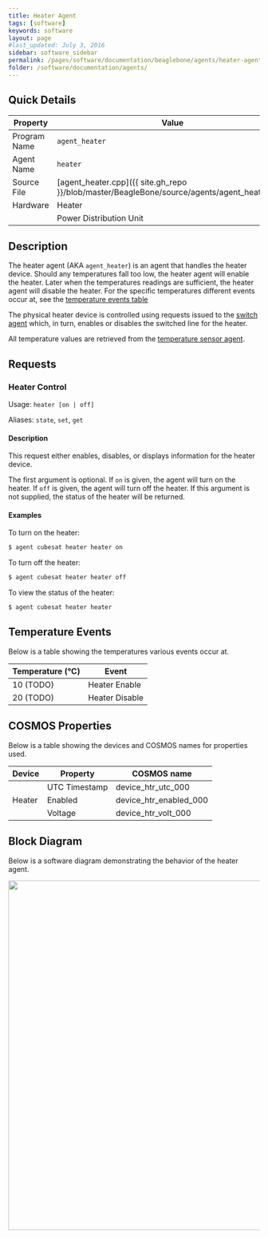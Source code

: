 ```yaml
---
title: Heater Agent
tags: [software]
keywords: software
layout: page
#last_updated: July 3, 2016
sidebar: software_sidebar
permalink: /pages/software/documentation/beaglebone/agents/heater-agent.html
folder: /software/documentation/agents/
---
```


## Quick Details
|   Property   |      Value     |
| ------------ | -------------- |
| Program Name | `agent_heater` |
| Agent Name   | `heater`       |
| Source File  | [agent_heater.cpp]({{ site.gh_repo }}/blob/master/BeagleBone/source/agents/agent_heater.cpp) |
| Hardware     | Heater |
|              | Power Distribution Unit |

## Description
The heater agent (AKA `agent_heater`) is an agent that handles the heater device. Should any temperatures fall too low, the heater agent will enable the heater. Later when the temperatures readings are sufficient, the heater agent will disable the heater. For the specific temperatures different events occur at, see the [temperature events table](#temperature_events)

The physical heater device is controlled using requests issued to the [switch agent]({{site.base_url}}/pages/software/documentation/beaglebone/agents/switch-agent.html) which, in turn, enables or disables the switched line for the heater.

All temperature values are retrieved from the [temperature sensor agent]({{site.base_url}}/pages/software/documentation/beaglebone/agents/temperature-sensor-agent.html).

## Requests

### Heater Control
Usage: `heater [on | off]`

Aliases: `state`, `set`, `get`

#### Description
This request either enables, disables, or displays information for the heater device.

The first argument is optional. If `on` is given, the agent will turn on the heater. If `off` is given, the agent will turn off the heater. If this argument is not supplied, the status of the heater will be returned.

#### Examples
To turn on the heater:

```bash
$ agent cubesat heater heater on
```

To turn off the heater:

```bash
$ agent cubesat heater heater off
```

To view the status of the heater:

```bash
$ agent cubesat heater heater
```

## Temperature Events
Below is a table showing the temperatures various events occur at.

| Temperature (°C) |     Event      |
| ---------------- | -------------- |
|     10 (TODO)    | Heater Enable  |
|     20 (TODO)    | Heater Disable |


## COSMOS Properties
Below is a table showing the devices and COSMOS names for properties used.

<table>
    <thead>
        <tr>
            <th>Device</th>
            <th>Property</th>
            <th>COSMOS name</th>
        </tr>
    </thead>
    <tbody>
        <tr>
            <td rowspan=4>Heater</td>
            <td>UTC Timestamp</td>
            <td>device_htr_utc_000</td>
        </tr>
        <tr>
            <td>Enabled</td>
            <td>device_htr_enabled_000</td>
        </tr>
        <tr>
            <td>Voltage</td>
            <td>device_htr_volt_000</td>
        </tr>
    </tbody>
</table>


## Block Diagram
Below is a software diagram demonstrating the behavior of the heater agent.

<img src="{{site.base_url}}/resources/diagrams/agent_heater_diagram.png" width="700px">
